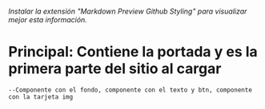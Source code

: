 ###### Instalar la extensión "Markdown Preview Github Styling" para visualizar mejor esta información.
# Principal: Contiene la portada y es la primera parte del sitio al cargar
    --Componente con el fondo, componente con el texto y btn, componente con la tarjeta img

